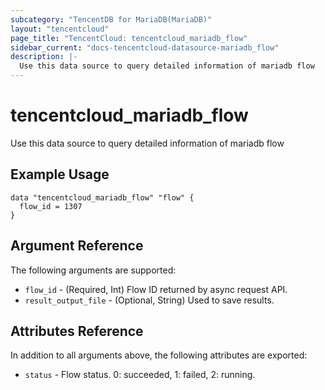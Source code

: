 ```yaml
---
subcategory: "TencentDB for MariaDB(MariaDB)"
layout: "tencentcloud"
page_title: "TencentCloud: tencentcloud_mariadb_flow"
sidebar_current: "docs-tencentcloud-datasource-mariadb_flow"
description: |-
  Use this data source to query detailed information of mariadb flow
---
```


# tencentcloud_mariadb_flow

Use this data source to query detailed information of mariadb flow

## Example Usage

```hcl
data "tencentcloud_mariadb_flow" "flow" {
  flow_id = 1307
}
```

## Argument Reference

The following arguments are supported:

* `flow_id` - (Required, Int) Flow ID returned by async request API.
* `result_output_file` - (Optional, String) Used to save results.

## Attributes Reference

In addition to all arguments above, the following attributes are exported:

* `status` - Flow status. 0: succeeded, 1: failed, 2: running.


